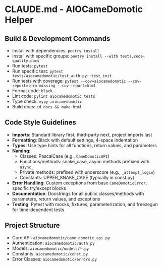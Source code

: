 # CLAUDE.md - AIOCameDomotic Helper

## Build & Development Commands
- Install with dependencies: `poetry install`
- Install with specific groups: `poetry install --with tests,code-quality,docs`
- Run tests: `pytest`
- Run specific test: `pytest tests/aiocamedomotic/test_auth.py::test_init`
- Run tests with coverage: `pytest --cov=aiocamedomotic --cov-report=term-missing --cov-report=html`
- Format code: `black .`
- Lint code: `pylint aiocamedomotic tests`
- Type check: `mypy aiocamedomotic`
- Build docs: `cd docs && make html`

## Code Style Guidelines
- **Imports**: Standard library first, third-party next, project imports last
- **Formatting**: Black with default settings, 4-space indentation
- **Types**: Use type hints for all functions, return values, and parameters
- **Naming**:
  - Classes: PascalCase (e.g., `CameDomoticAPI`)
  - Functions/methods: snake_case, async methods prefixed with `async_`
  - Private methods: prefixed with underscore (e.g., `_attempt_login`)
  - Constants: UPPER_SNAKE_CASE (typically in const.py)
- **Error Handling**: Custom exceptions from base `CameDomoticError`, specific try/except blocks
- **Documentation**: Docstrings for all public classes/methods with parameters, return values, and exceptions
- **Testing**: Pytest with mocks, fixtures, parameterization, and freezegun for time-dependent tests

## Project Structure
- Core API: `aiocamedomotic/came_domotic_api.py`
- Authentication: `aiocamedomotic/auth.py`
- Models: `aiocamedomotic/models/*.py`
- Constants: `aiocamedomotic/const.py`
- Error Classes: `aiocamedomotic/errors.py`